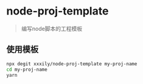 # node-proj-template

> 编写node脚本的工程模板

## 使用模板
```sh
npx degit xxxily/node-proj-template my-proj-name
cd my-proj-name
yarn
```




